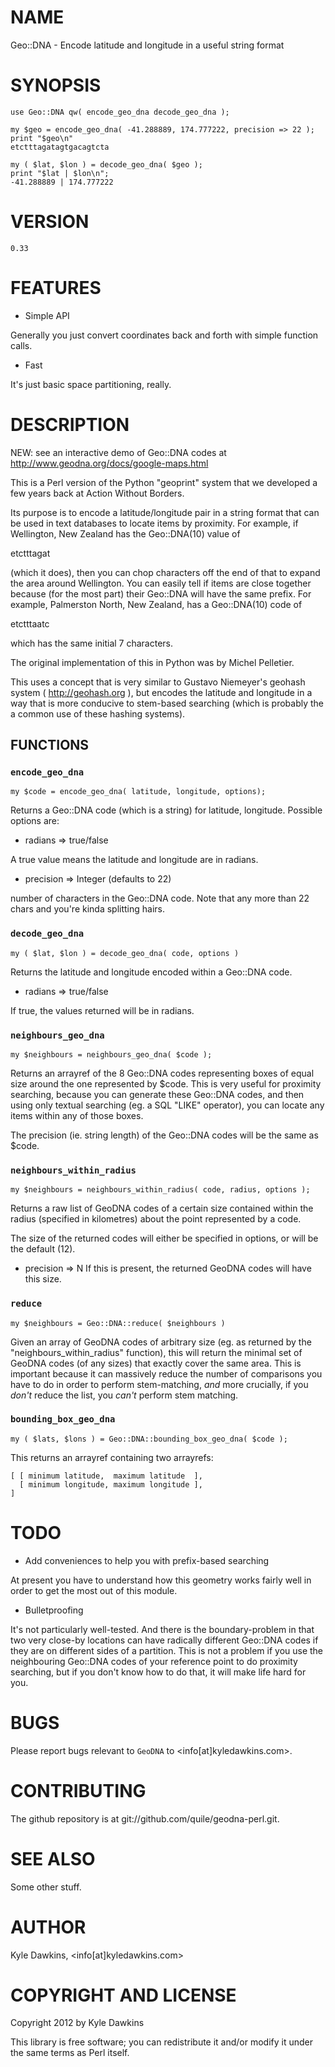 # NAME

Geo::DNA - Encode latitude and longitude in a useful string format

# SYNOPSIS

    use Geo::DNA qw( encode_geo_dna decode_geo_dna );

    my $geo = encode_geo_dna( -41.288889, 174.777222, precision => 22 );
    print "$geo\n"
    etctttagatagtgacagtcta

    my ( $lat, $lon ) = decode_geo_dna( $geo );
    print "$lat | $lon\n";
    -41.288889 | 174.777222

# VERSION

    0.33



# FEATURES

- Simple API

Generally you just convert coordinates back and forth
with simple function calls.

- Fast

It's just basic space partitioning, really.





# DESCRIPTION

NEW: see an interactive demo of Geo::DNA codes at
http://www.geodna.org/docs/google-maps.html

This is a Perl version of the Python "geoprint" system that we developed
a few years back at Action Without Borders.

Its purpose is to encode a latitude/longitude pair in a string format that
can be used in text databases to locate items by proximity.  For example,
if Wellington, New Zealand has the Geo::DNA(10) value of

etctttagat

(which it does), then you can chop characters off the end of that to expand
the area around Wellington.  You can easily tell if items are close
together because (for the most part) their Geo::DNA will have the same
prefix.  For example, Palmerston North, New Zealand, has a Geo::DNA(10) code of

etctttaatc

which has the same initial 7 characters.

The original implementation of this in Python was by Michel Pelletier.

This uses a concept that is very similar to Gustavo Niemeyer's geohash
system ( http://geohash.org ), but encodes the latitude and longitude in a
way that is more conducive to stem-based searching (which is probably
the a common use of these hashing systems).



## FUNCTIONS

### `encode_geo_dna`

    my $code = encode_geo_dna( latitude, longitude, options);

Returns a Geo::DNA code (which is a string) for latitude, longitude.
Possible options are:

- radians => true/false

A true value means the latitude and longitude are in radians.

- precision => Integer (defaults to 22)

number of characters in the Geo::DNA code.
Note that any more than 22 chars and you're kinda splitting hairs.

### `decode_geo_dna`

    my ( $lat, $lon ) = decode_geo_dna( code, options )

Returns the latitude and longitude encoded within a Geo::DNA code.

- radians => true/false

If true, the values returned will be in radians.



### `neighbours_geo_dna`

    my $neighbours = neighbours_geo_dna( $code );

Returns an arrayref of the 8 Geo::DNA codes representing boxes of
equal size around the one represented by $code.  This is very useful
for proximity searching, because you can generate these Geo::DNA codes,
and then using only textual searching (eg. a SQL "LIKE" operator), you
can locate any items within any of those boxes.

The precision (ie. string length) of the Geo::DNA codes will be the same
as $code.



### `neighbours_within_radius`

    my $neighbours = neighbours_within_radius( code, radius, options );

Returns a raw list of GeoDNA codes of a certain size contained within the
radius (specified in kilometres) about the point represented by a
code.

The size of the returned codes will either be specified in options, or
will be the default (12).

- precision => N
    If this is present, the returned GeoDNA codes will have this size.

### `reduce`

    my $neighbours = Geo::DNA::reduce( $neighbours )

Given an array of GeoDNA codes of arbitrary size (eg. as returned by
the "neighbours_within_radius" function), this will return the minimal set
of GeoDNA codes (of any sizes) that exactly cover the same area.  This is
important because it can massively reduce the number of comparisons you
have to do in order to perform stem-matching, *and* more crucially, if
you *don't* reduce the list, you *can't* perform stem matching.



### `bounding_box_geo_dna`

    my ( $lats, $lons ) = Geo::DNA::bounding_box_geo_dna( $code );

This returns an arrayref containing two arrayrefs:

    [ [ minimum latitude,  maximum latitude  ],
      [ minimum longitude, maximum longitude ],
    ]



# TODO

- Add conveniences to help you with prefix-based searching

At present you have to understand how this geometry works fairly well in
order to get the most out of this module.

- Bulletproofing

It's not particularly well-tested.  And there is the boundary-problem in that
two very close-by locations can have radically different Geo::DNA codes if
they are on different sides of a partition.  This is not a problem if you
use the neighbouring Geo::DNA codes of your reference point to do proximity
searching, but if you don't know how to do that, it will make life hard
for you.



# BUGS

Please report bugs relevant to `GeoDNA` to <info[at]kyledawkins.com>.

# CONTRIBUTING

The github repository is at git://github.com/quile/geodna-perl.git.



# SEE ALSO

Some other stuff.

# AUTHOR

Kyle Dawkins, <info[at]kyledawkins.com>



# COPYRIGHT AND LICENSE

Copyright 2012 by Kyle Dawkins

This library is free software; you can redistribute it and/or modify
it under the same terms as Perl itself.